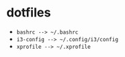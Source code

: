 # dotfiles

- `bashrc --> ~/.bashrc`
- `i3-config --> ~/.config/i3/config`
- `xprofile --> ~/.xprofile`

